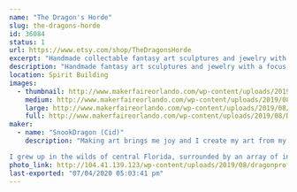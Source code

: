 ```yaml
---
name: "The Dragon's Horde"
slug: the-dragons-horde
id: 36084
status: 1
url: https://www.etsy.com/shop/TheDragonsHorde
excerpt: "Handmade collectable fantasy art sculptures and jewelry with a focus on dragons. Light up dragons, glow in the dark dragons, and color changing dragons are some of my specialties. I also make various other odd animal figures."
description: "Handmade fantasy art sculptures and jewelry with a focus on dragons. Light up dragons, glow in the dark dragons, and color changing dragons are some of my specialties. I also make various other odd animal figures like glow in the dark Blobfish, armored battle corgis, grumpy chickens, and mystical Kitsune foxes. These figurines are 100% handmade from start to finish. I will also have some of my larger sculptures on display, including my sculpture of Figment!"
location: Spirit Building
images:
  - thumbnail: http://www.makerfaireorlando.com/wp-content/uploads/2019/08/DSCN1448.jpg
    medium: http://www.makerfaireorlando.com/wp-content/uploads/2019/08/DSCN1448.jpg
    large: http://www.makerfaireorlando.com/wp-content/uploads/2019/08/DSCN1448.jpg
    full: http://www.makerfaireorlando.com/wp-content/uploads/2019/08/DSCN1448.jpg
maker:
  - name: "SnookDragon (Cid)"
    description: "Making art brings me joy and I create my art from my home where I also raise my two children. Everything I make is done by hand. I start by designing on paper, then sculpt in clay, mold with silicone, and cast copies in durable resin that then are hand finished by me.

I grew up in the wilds of central Florida, surrounded by an array of interesting reptiles that piqued my interest in the fantastic reptilian creatures known as dragons. For as long as I can remember I have had a love for dragons and fantasy creatures and that has always been depicted in my art. Art has always been my focus and I excelled in my studies in school winning several awards in art shows and through college where I studied fine art. Since 2013 I have been selling my handmade figurines on Etsy."
photo_link: http://104.41.139.123/wp-content/uploads/2019/08/dragonprofile.jpg
last-exported: "07/04/2020 05:03:41 pm"
---
```

